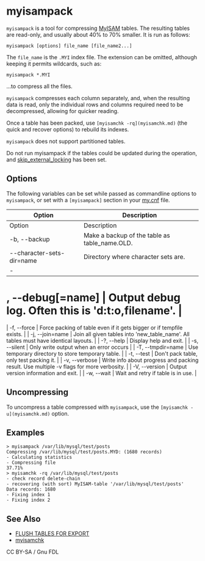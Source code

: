 
# myisampack

`myisampack` is a tool for compressing [MyISAM](../../reference/storage-engines/myisam-storage-engine/README.md) tables. The resulting tables
are read-only, and usually about 40% to 70% smaller. It is run as follows:


```
myisampack [options] file_name [file_name2...]
```

The `file_name` is the `.MYI` index file. The extension can be omitted,
although keeping it permits wildcards, such as:


```
myisampack *.MYI
```

...to compress all the files.


`myisampack` compresses each column separately, and, when the resulting data
is read, only the individual rows and columns required need to be decompressed,
allowing for quicker reading.


Once a table has been packed, use `[myisamchk -rq](myisamchk.md)` (the quick
and recover options) to rebuild its indexes.


`myisampack` does not support partitioned tables.


Do not run myisampack if the tables could be updated during the operation, and
[skip_external_locking](../../server-usage/replication-cluster-multi-master/optimization-and-tuning/system-variables/server-system-variables.md#skip_external_locking) has
been set.


## Options


The following variables can be set while passed as commandline options to
`myisampack`, or set with a `[myisampack]` section in your
[my.cnf](../../server-management/getting-installing-and-upgrading-mariadb/configuring-mariadb-with-option-files.md) file.



| Option | Description |
| --- | --- |
| Option | Description |
| -b, --backup | Make a backup of the table as table_name.OLD. |
| --character-sets-dir=name | Directory where character sets are. |
| -

# , --debug[=name] | Output debug log. Often this is 'd:t:o,filename'. |
| -f, --force | Force packing of table even if it gets bigger or if tempfile exists. |
| -j, --join=name | Join all given tables into 'new_table_name'. All tables must have identical layouts. |
| -?, --help | Display help and exit. |
| -s, --silent | Only write output when an error occurs |
| -T, --tmpdir=name | Use temporary directory to store temporary table. |
| -t, --test | Don't pack table, only test packing it. |
| -v, --verbose | Write info about progress and packing result. Use multiple -v flags for more verbosity. |
| -V, --version | Output version information and exit. |
| -w, --wait | Wait and retry if table is in use. |



## Uncompressing


To uncompress a table compressed with `myisampack`, use the
`[myisamchk -u](myisamchk.md)` option.


## Examples


```
> myisampack /var/lib/mysql/test/posts
Compressing /var/lib/mysql/test/posts.MYD: (1680 records)
- Calculating statistics
- Compressing file
37.71%
> myisamchk -rq /var/lib/mysql/test/posts
- check record delete-chain
- recovering (with sort) MyISAM-table '/var/lib/mysql/test/posts'
Data records: 1680
- Fixing index 1
- Fixing index 2
```

## See Also


* [FLUSH TABLES FOR EXPORT](../../reference/sql-statements-and-structure/sql-statements/administrative-sql-statements/flush-commands/flush-tables-for-export.md)
* [myisamchk](myisamchk.md)


CC BY-SA / Gnu FDL

